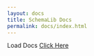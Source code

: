 ```yaml
---
layout: docs
title: SchemaLib Docs
permalink: docs/index.html
---
```


Load Docs [Click Here](/docs/guide/index.html)
